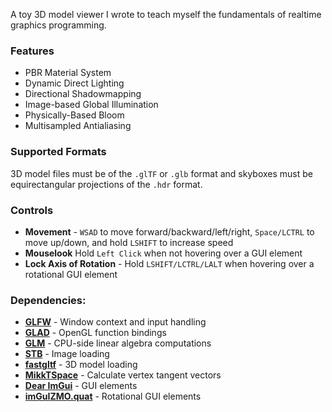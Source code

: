 A toy 3D model viewer I wrote to teach myself the fundamentals of realtime graphics programming.
### Features
- PBR Material System
- Dynamic Direct Lighting
- Directional Shadowmapping
- Image-based Global Illumination
- Physically-Based Bloom
- Multisampled Antialiasing
### Supported Formats
3D model files must be of the `.glTF` or `.glb` format and skyboxes must be equirectangular projections of the `.hdr` format.
### Controls
- **Movement** - `WSAD` to move forward/backward/left/right, `Space/LCTRL` to move up/down, and hold `LSHIFT` to increase speed
- **Mouselook** Hold `Left Click` when not hovering over a GUI element
- **Lock Axis of Rotation** - Hold `LSHIFT/LCTRL/LALT` when hovering over a rotational GUI element
### Dependencies:
- **[GLFW](https://github.com/glfw/glfw)** - Window context and input handling
- **[GLAD](https://github.com/Dav1dde/glad)** - OpenGL function bindings
- **[GLM](https://github.com/g-truc/glm)** - CPU-side linear algebra computations
- **[STB](https://github.com/nothings/stb)** - Image loading
- **[fastgltf](https://github.com/spnda/fastgltf)** - 3D model loading
- **[MikkTSpace](https://github.com/mmikk/MikkTSpace)** - Calculate vertex tangent vectors
- **[Dear ImGui](https://github.com/ocornut/imgui)** - GUI elements
- **[imGuIZMO.quat](https://github.com/BrutPitt/imGuIZMO.quat)** - Rotational GUI elements
